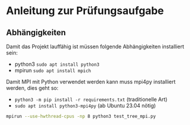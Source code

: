 # Anleitung zur Prüfungsaufgabe

## Abhängigkeiten
Damit das Projekt lauffähig ist müssen folgende Abhängigkeiten installiert sein:  
- python3 `sudo apt install python3`
- mpirun `sudo apt install mpich`

Damit MPI mit Python verwendet werden kann muss mpi4py installiert werden, dies geht so: 
- `python3 -m pip install -r requirements.txt` (traditionelle Art)
- `sudo apt install python3-mpi4py` (ab Ubuntu 23.04 nötig)

```bash
mpirun --use-hwthread-cpus -np 8 python3 test_tree_mpi.py
```